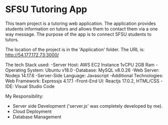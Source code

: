 # SFSU Tutoring App 

This team project is a tutoring web application. The application provides students information on tutors and allows them to contact them via a one way message. The purpose of the app is to connect SFSU students to tutors. 

The location of the project is in the 'Application' folder. The URL is:  http://54.177.172.73:3000/ 

The tech Stack used: 
-Server Host: AWS EC2 Instance 1vCPU 2GB Ram
-Operating System: Ubuntu v18.0
-Database: MySQL v8.0.26
-Web Server: Nodejs 14.17.6
-Server-Side Language: Javascript
-Additional Technologies: Web Framework: Expressjs 4.17.1
-Front-End UI: Reactjs 17.0.2, HTML/CSS
-IDE: Visual Studio Code 


My Responsibility: 
- Server side Development ('server.js' was completely developed by me). 
- Cloud Deployment 
- Database Management



